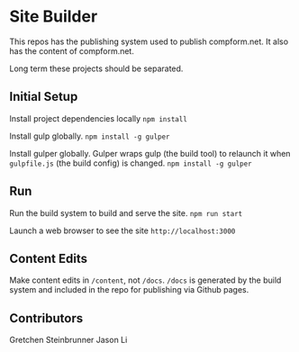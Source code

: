 # Site Builder

This repos has the publishing system used to publish compform.net. It also has the content of compform.net.

Long term these projects should be separated.


## Initial Setup
Install project dependencies locally
`npm install`

Install gulp globally.
`npm install -g gulper`

Install gulper globally. Gulper wraps gulp (the build tool) to relaunch it when `gulpfile.js` (the build config) is changed.
`npm install -g gulper`

## Run
Run the build system to build and serve the site.
`npm run start`

Launch a web browser to see the site
`http://localhost:3000`


## Content Edits
Make content edits in `/content`, not `/docs`. `/docs` is generated by the build system and included in the repo for publishing via Github pages.

## Contributors
Gretchen Steinbrunner
Jason Li
